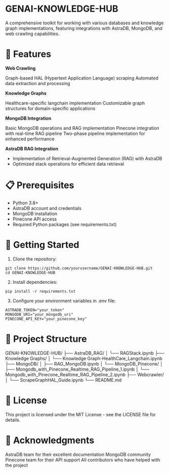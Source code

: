 # GENAI-KNOWLEDGE-HUB
A comprehensive toolkit for working with various databases and knowledge graph implementations, featuring integrations with AstraDB, MongoDB, and web crawling capabilities.

# 🌟 Features


**Web Crawling**

Graph-based HAL (Hypertext Application Language) scraping
Automated data extraction and processing

**Knowledge Graphs**

Healthcare-specific langchain implementation
Customizable graph structures for domain-specific applications


**MongoDB Integration**

Basic MongoDB operations and RAG implementation
Pinecone integration with real-time RAG pipeline
Two-phase pipeline implementation for enhanced performance

**AstraDB RAG Integration**

- Implementation of Retrieval-Augmented Generation (RAG) with AstraDB
- Optimized stack operations for efficient data retrieval


# 📋 Prerequisites

- Python 3.8+
- AstraDB account and credentials
- MongoDB installation
- Pinecone API access
- Required Python packages (see requirements.txt)

# 🚀 Getting Started

1. Clone the repository:
```
git clone https://github.com/yourusername/GENAI-KNOWLEDGE-HUB.git
cd GENAI-KNOWLEDGE-HUB
```

2. Install dependencies:
```
pip install -r requirements.txt
```
3. Configure your environment variables in .env file:
```
ASTRADB_TOKEN="your_token"
MONGODB_URI="your_mongodb_uri"
PINECONE_API_KEY="your_pinecone_key"
```

# 📁 Project Structure

GENAI-KNOWLEDGE-HUB/
├── AstraDB_RAG/
│   └── RAGStack.ipynb
├── Knowledge Graphs/
│   └── Knowledge Graph-HealthCare_Langchain.ipynb
├── MongoDB/
│   ├── RAG_MongoDB.ipynb
│   └── MongoDB_Pinecone/
│       ├── Mongodb_with_Pinecone_Realtime_RAG_Pipeline_1.ipynb
│       └── Mongodb_with_Pinecone_Realtime_RAG_Pipeline_2.ipynb
├── Webcrawler/
│   └── ScrapeGraphHAL_Guide.ipynb
└── README.md

# 📝 License
This project is licensed under the MIT License - see the LICENSE file for details.

# 🙏 Acknowledgments

AstraDB team for their excellent documentation
MongoDB community
Pinecone team for their API support
All contributors who have helped with the project
